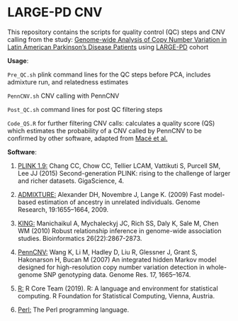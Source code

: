 # LARGE-PD CNV

This repository contains the scripts for quality control (QC) steps and CNV calling from the study: [Genome-wide Analysis of Copy Number Variation in Latin American Parkinson’s Disease Patients](https://www.medrxiv.org/content/10.1101/2020.05.29.20100859v2) using [LARGE-PD](https://large-pd.org/) cohort


**Usage**:

`Pre_QC.sh` plink command lines for the QC steps before PCA, includes admixture run, and relatedness estimates  

`PennCNV.sh` CNV calling with PennCNV

`Post_QC.sh` command lines for post QC filtering steps

`Code_QS.R` for further filtering CNV calls: calculates a quality score (QS) which estimates the probability of a CNV called by PennCNV to be confirmed by other software, adapted from [Macé et al.](https://pubmed.ncbi.nlm.nih.gov/27402902/)


**Software**:

1. [PLINK 1.9:](https://www.cog-genomics.org/plink2/) Chang CC, Chow CC, Tellier LCAM, Vattikuti S, Purcell SM, Lee JJ (2015) Second-generation PLINK: rising to the challenge of larger and richer datasets. GigaScience, 4.

2. [ADMIXTURE:](http://software.genetics.ucla.edu/admixture/) Alexander DH, Novembre J, Lange K. (2009) Fast model-based estimation of ancestry in unrelated individuals. Genome Research, 19:1655–1664, 2009.

3. [KING:](http://people.virginia.edu/~wc9c/KING/) Manichaikul A, Mychaleckyj JC, Rich SS, Daly K, Sale M, Chen WM (2010) Robust relationship inference in genome-wide association studies. Bioinformatics 26(22):2867-2873.

4. [PennCNV:](http://penncnv.openbioinformatics.org/en/latest/) Wang K, Li M, Hadley D, Liu R, Glessner J, Grant S, Hakonarson H, Bucan M (2007) An integrated hidden Markov model designed for high-resolution copy number variation detection in whole-genome SNP genotyping data. Genome Res. 17, 1665–1674.

5. [R:](https://www.R-project.org/) R Core Team (2019). R: A language and environment for statistical computing. R Foundation for Statistical Computing, Vienna, Austria.

6. [Perl:](https://www.perl.org/get.html) The Perl programming language.

